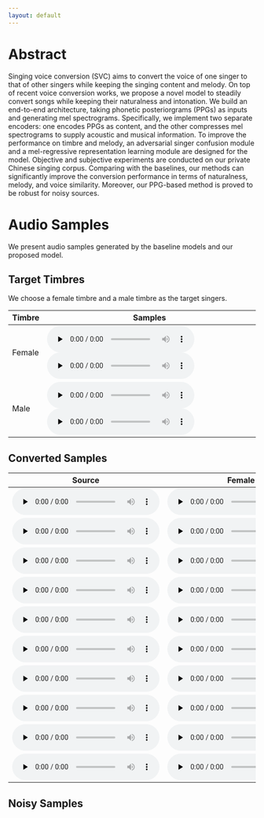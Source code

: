 ```yaml
---
layout: default
---
```


# Abstract

Singing voice conversion (SVC) aims to convert the voice of one singer to that of other singers while keeping the singing content and melody. On top of recent voice conversion works, we propose a novel model to steadily convert songs while keeping their naturalness and intonation. We build an end-to-end architecture, taking phonetic posteriorgrams (PPGs) as inputs and generating mel spectrograms. Specifically, we implement two separate encoders: one encodes PPGs as content, and the other compresses mel spectrograms to supply acoustic and musical information. To improve the performance on timbre and melody, an adversarial singer confusion module and a mel-regressive representation learning module are designed for the model. Objective and subjective experiments are conducted on our private Chinese singing corpus. Comparing with the baselines, our methods can significantly improve the conversion performance in terms of naturalness, melody, and voice similarity. Moreover, our PPG-based method is proved to be robust for noisy sources.

# Audio Samples

We present audio samples generated by the baseline models and our proposed model.

## Target Timbres

We choose a female timbre and a male timbre as the target singers.

| Timbre | Samples |
|  ----  | ----  |
| Female | <audio id="audio" controls="" preload="none"> <source id="wav" src="audios/BB/gt/BB006F24I016.wav"></audio> <audio id="audio" controls="" preload="none"> <source id="wav" src="audios/BB/gt/BB006F24I024.wav"></audio> |
| Male | <audio id="audio" controls="" preload="none"> <source id="wav" src="audios/AM2/gt/0003_048-03.wav"></audio> <audio id="audio" controls="" preload="none"> <source id="wav" src="audios/AM2/gt/0006_041-08.wav"></audio> |

## Converted Samples


| Source | Female | Male |
|  ----  | ----  | ----  |
| <audio id="audio" controls="" preload="none"> <source id="wav" src="audios/source/F_CDF008_XT_097_023-02.wav"></audio> | <audio id="audio" controls="" preload="none"> <source id="wav" src="audios/BB/m6/F_CDF008_XT_097_023-02_F_CDF008_XT_097_023-02.npy.wav"></audio> | <audio id="audio" controls="" preload="none"> <source id="wav" src="audios/AM2/m6/F_CDF008_XT_097_023-02_F_CDF008_XT_097_023-02.npy.wav"></audio> |
| <audio id="audio" controls="" preload="none"> <source id="wav" src="audios/source/F_F004_NUF_009_029-00.wav"></audio> | <audio id="audio" controls="" preload="none"> <source id="wav" src="audios/BB/m6/F_F004_NUF_009_029-00_F_F004_NUF_009_029-00.npy.wav"></audio> | <audio id="audio" controls="" preload="none"> <source id="wav" src="audios/AM2/m6/F_F004_NUF_009_029-00_F_F004_NUF_009_029-00.npy.wav"></audio> |
| <audio id="audio" controls="" preload="none"> <source id="wav" src="audios/source/F_F007_WXR_011_026-01.wav"></audio> | <audio id="audio" controls="" preload="none"> <source id="wav" src="audios/BB/m6/F_F007_WXR_011_026-01_F_F007_WXR_011_026-01.npy.wav"></audio> | <audio id="audio" controls="" preload="none"> <source id="wav" src="audios/AM2/m6/F_F007_WXR_011_026-01_F_F007_WXR_011_026-01.npy.wav"></audio> |
| <audio id="audio" controls="" preload="none"> <source id="wav" src="audios/source/F_F008_ZYF_008_009-00.wav"></audio> | <audio id="audio" controls="" preload="none"> <source id="wav" src="audios/BB/m6/F_F008_ZYF_008_009-00_F_F008_ZYF_008_009-00.npy.wav"></audio> | <audio id="audio" controls="" preload="none"> <source id="wav" src="audios/AM2/m6/F_F008_ZYF_008_009-00_F_F008_ZYF_008_009-00.npy.wav"></audio> |
| <audio id="audio" controls="" preload="none"> <source id="wav" src="audios/source/F_F009_YG_015_035-00.wav"></audio> | <audio id="audio" controls="" preload="none"> <source id="wav" src="audios/BB/m6/F_F009_YG_015_035-00_F_F009_YG_015_035-00.npy.wav"></audio> | <audio id="audio" controls="" preload="none"> <source id="wav" src="audios/AM2/m6/F_F009_YG_015_035-00_F_F009_YG_015_035-00.npy.wav"></audio> |
| <audio id="audio" controls="" preload="none"> <source id="wav" src="audios/source/M_CDM004_RQP_008_011-04.wav"></audio> | <audio id="audio" controls="" preload="none"> <source id="wav" src="audios/BB/m6/M_CDM004_RQP_008_011-04_M_CDM004_RQP_008_011-04.npy.wav"></audio> | <audio id="audio" controls="" preload="none"> <source id="wav" src="audios/AM2/m6/M_CDM004_RQP_008_011-04_M_CDM004_RQP_008_011-04.npy.wav"></audio> |
| <audio id="audio" controls="" preload="none"> <source id="wav" src="audios/source/M_CDM008_GG_99_032-02.wav"></audio> | <audio id="audio" controls="" preload="none"> <source id="wav" src="audios/BB/m6/M_CDM008_GG_99_032-02_M_CDM008_GG_99_032-02.npy.wav"></audio> | <audio id="audio" controls="" preload="none"> <source id="wav" src="audios/AM2/m6/M_CDM008_GG_99_032-02_M_CDM008_GG_99_032-02.npy.wav"></audio> |
| <audio id="audio" controls="" preload="none"> <source id="wav" src="audios/source/M_CDM009_ZS_030_016-02.wav"></audio> | <audio id="audio" controls="" preload="none"> <source id="wav" src="audios/BB/m6/M_CDM009_ZS_030_016-02_M_CDM009_ZS_030_016-02.npy.wav"></audio> | <audio id="audio" controls="" preload="none"> <source id="wav" src="audios/AM2/m6/M_CDM009_ZS_030_016-02_M_CDM009_ZS_030_016-02.npy.wav"></audio> |
| <audio id="audio" controls="" preload="none"> <source id="wav" src="audios/source/M_M003_CYC_018_020-02.wav"></audio> | <audio id="audio" controls="" preload="none"> <source id="wav" src="audios/BB/m6/M_M003_CYC_018_020-02_M_M003_CYC_018_020-02.npy.wav"></audio> | <audio id="audio" controls="" preload="none"> <source id="wav" src="audios/AM2/m6/M_M003_CYC_018_020-02_M_M003_CYC_018_020-02.npy.wav"></audio> |
| <audio id="audio" controls="" preload="none"> <source id="wav" src="audios/source/M_M005_S_013_023-06.wav"></audio> | <audio id="audio" controls="" preload="none"> <source id="wav" src="audios/BB/m6/M_M005_S_013_023-06_M_M005_S_013_023-06.npy.wav"></audio> | <audio id="audio" controls="" preload="none"> <source id="wav" src="audios/AM2/m6/M_M005_S_013_023-06_M_M005_S_013_023-06.npy.wav"></audio> |

## Noisy Samples

